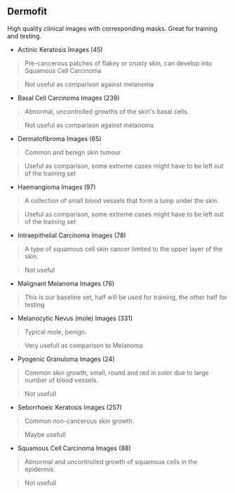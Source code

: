 ## Dermofit

High quality clinical images with corresponding masks. Great for training and testing.

*  Actinic Keratosis Images (45)

> Pre-cancerous patches of flakey or crusty skin, can develop into Squamous Cell Carcinoma

> Not useful as comparison against melanoma 

*  Basal Cell Carcinoma Images (239)

> Abnormal, uncontrolled growths of the skin's basal cells.

> Not useful as comparison against melanoma 


*  Dermatofibroma Images (65)

> Common and benign skin tumour 

> Useful as comparison, some extreme cases might have to be left out of the training set

*  Haemangioma Images (97)

> A collection of small blood vessels that form a lump under the skin.

> Useful as comparison, some extreme cases might have to be left out of the training set


*  Intraepithelial Carcinoma Images (78)
  
> A type of squamous cell skin cancer limited to the upper layer of the skin.

> Not useful

*  Malignant Melanoma Images (76)

> This is our baseline set, half will be used for training, the other half for testing  

*  Melanocytic Nevus (mole) Images (331)

> Typical mole, benign.

> Very usefull as comparison to Melanoma

*  Pyogenic Granuloma Images (24)

> Common skin growth, small, round and red in color due to large number of blood vessels.   

> Not usefull

*  Seborrhoeic Keratosis Images (257)

> Common non-cancerous skin growth.   

> Maybe usefull

*  Squamous Cell Carcinoma Images (88)

>   Abnormal and uncontrolled growth of squamous cells in the epidermis.

> Not usefull

